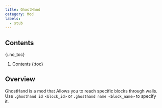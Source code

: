 ```yaml
---
title: GhostHand
category: Mod
labels:
  - stub
---
```

## Contents
{:.no_toc}
1. Contents
{:toc}

## Overview
GhostHand is a mod that Allows you to reach specific blocks through walls. Use `.ghosthand id <block_id>` or `.ghosthand name <block_name>` to specify it.
